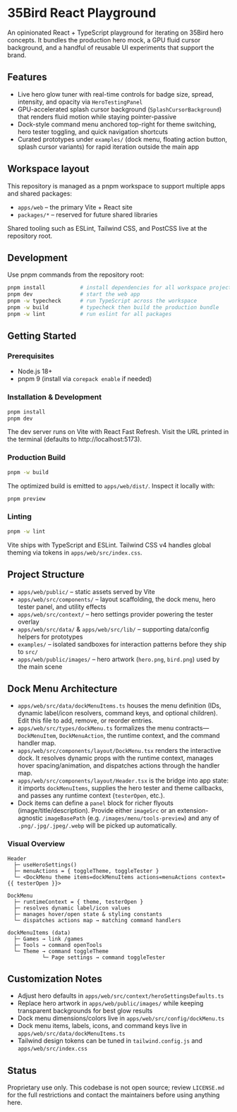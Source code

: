 # 35Bird React Playground

An opinionated React + TypeScript playground for iterating on 35Bird hero concepts. It bundles the production hero mock, a GPU fluid cursor background, and a handful of reusable UI experiments that support the brand.

## Features
- Live hero glow tuner with real-time controls for badge size, spread, intensity, and opacity via `HeroTestingPanel`
- GPU-accelerated splash cursor background (`SplashCursorBackground`) that renders fluid motion while staying pointer-passive
- Dock-style command menu anchored top-right for theme switching, hero tester toggling, and quick navigation shortcuts
- Curated prototypes under `examples/` (dock menu, floating action button, splash cursor variants) for rapid iteration outside the main app

## Workspace layout

This repository is managed as a pnpm workspace to support multiple apps and shared packages:

- `apps/web` – the primary Vite + React site
- `packages/*` – reserved for future shared libraries

Shared tooling such as ESLint, Tailwind CSS, and PostCSS live at the repository root.

## Development

Use pnpm commands from the repository root:

```bash
pnpm install           # install dependencies for all workspace projects
pnpm dev               # start the web app
pnpm -w typecheck      # run TypeScript across the workspace
pnpm -w build          # typecheck then build the production bundle
pnpm -w lint           # run eslint for all packages
```

## Getting Started
### Prerequisites
- Node.js 18+
- pnpm 9 (install via `corepack enable` if needed)

### Installation & Development
```bash
pnpm install
pnpm dev
```
The dev server runs on Vite with React Fast Refresh. Visit the URL printed in the terminal (defaults to http://localhost:5173).

### Production Build
```bash
pnpm -w build
```
The optimized build is emitted to `apps/web/dist/`. Inspect it locally with:
```bash
pnpm preview
```

### Linting
```bash
pnpm -w lint
```
Vite ships with TypeScript and ESLint. Tailwind CSS v4 handles global theming via tokens in `apps/web/src/index.css`.

## Project Structure
- `apps/web/public/` – static assets served by Vite
- `apps/web/src/components/` – layout scaffolding, the dock menu, hero tester panel, and utility effects
- `apps/web/src/context/` – hero settings provider powering the tester overlay
- `apps/web/src/data/` & `apps/web/src/lib/` – supporting data/config helpers for prototypes
- `examples/` – isolated sandboxes for interaction patterns before they ship to `src/`
- `apps/web/public/images/` – hero artwork (`hero.png`, `bird.png`) used by the main scene

## Dock Menu Architecture
- `apps/web/src/data/dockMenuItems.ts` houses the menu definition (IDs, dynamic label/icon resolvers, command keys, and optional children). Edit this file to add, remove, or reorder entries.
- `apps/web/src/types/dockMenu.ts` formalizes the menu contracts—`DockMenuItem`, `DockMenuAction`, the runtime context, and the command handler map.
- `apps/web/src/components/layout/DockMenu.tsx` renders the interactive dock. It resolves dynamic props with the runtime context, manages hover spacing/animation, and dispatches actions through the handler map.
- `apps/web/src/components/layout/Header.tsx` is the bridge into app state: it imports `dockMenuItems`, supplies the hero tester and theme callbacks, and passes any runtime context (`testerOpen`, etc.).
- Dock items can define a `panel` block for richer flyouts (image/title/description). Provide either `imageSrc` or an extension-agnostic `imageBasePath` (e.g. `/images/menu/tools-preview`) and any of `.png/.jpg/.jpeg/.webp` will be picked up automatically.

### Visual Overview
```
Header
  ├─ useHeroSettings()
  ├─ menuActions = { toggleTheme, toggleTester }
  └─ <DockMenu theme items=dockMenuItems actions=menuActions context={{ testerOpen }}>

DockMenu
  ├─ runtimeContext = { theme, testerOpen }
  ├─ resolves dynamic label/icon values
  ├─ manages hover/open state & styling constants
  └─ dispatches actions map → matching command handlers

dockMenuItems (data)
  ├─ Games → link /games
  ├─ Tools → command openTools
  └─ Theme → command toggleTheme
           └─ Page settings → command toggleTester
```

## Customization Notes
- Adjust hero defaults in `apps/web/src/context/heroSettingsDefaults.ts`
- Replace hero artwork in `apps/web/public/images/` while keeping transparent backgrounds for best glow results
- Dock menu dimensions/colors live in `apps/web/src/config/dockMenu.ts`
- Dock menu items, labels, icons, and command keys live in `apps/web/src/data/dockMenuItems.ts`
- Tailwind design tokens can be tuned in `tailwind.config.js` and `apps/web/src/index.css`

## Status
Proprietary use only. This codebase is not open source; review `LICENSE.md` for the full restrictions and contact the maintainers before using anything here.
